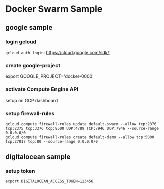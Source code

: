 Docker Swarm Sample
===================

google sample
-------------

### login gcloud

`gcloud auth login`: https://cloud.google.com/sdk/

### create google-project

export GOOGLE_PROJECT='docker-0000'

### activate Compute Engine API

setup on GCP dashboard

### setup firewall-rules

```
gcloud compute firewall-rules update default-swarm --allow tcp:2376 tcp:2375 tcp:3376 tcp:8500 UDP:4789 TCP:7946 UDP:7946 --source-range 0.0.0.0/0
gcloud compute firewall-rules create default-demo --allow tcp:5000 tcp:27017 tcp:80 --source-range 0.0.0.0/0
```

digitalocean sample
-------------------

### setup token

```
export DIGITALOCEAN_ACCESS_TOKEN=123456
```
